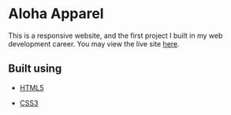 # Aloha Apparel

This is a responsive website, and the first project I built in my web development career. You may view the live site [here](https://jonathan-aloha.netlify.app/).

## Built using

* [HTML5](https://developer.mozilla.org/en-US/docs/Web/Guide/HTML/HTML5)

* [CSS3](https://developer.mozilla.org/en-US/docs/Learn/CSS/Introduction_to_CSS)

